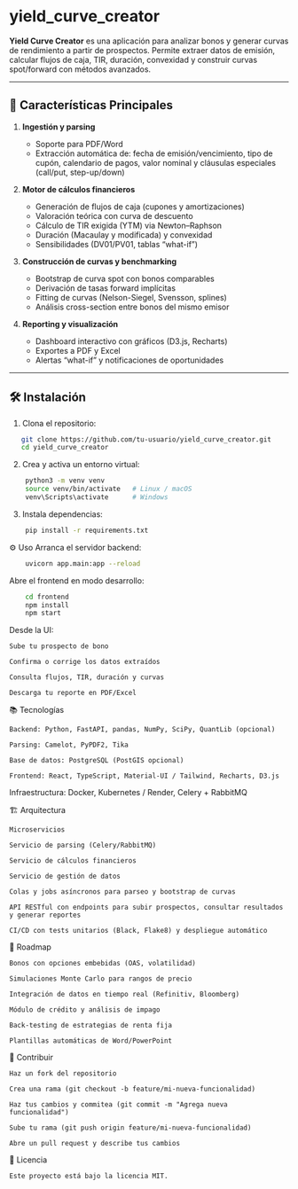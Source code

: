 # yield_curve_creator

**Yield Curve Creator** es una aplicación para analizar bonos y generar curvas de rendimiento a partir de prospectos. Permite extraer datos de emisión, calcular flujos de caja, TIR, duración, convexidad y construir curvas spot/forward con métodos avanzados.

---

## 🚀 Características Principales

1. **Ingestión y parsing**  
   - Soporte para PDF/Word  
   - Extracción automática de: fecha de emisión/vencimiento, tipo de cupón, calendario de pagos, valor nominal y cláusulas especiales (call/put, step-up/down)  

2. **Motor de cálculos financieros**  
   - Generación de flujos de caja (cupones y amortizaciones)  
   - Valoración teórica con curva de descuento  
   - Cálculo de TIR exigida (YTM) via Newton–Raphson  
   - Duración (Macaulay y modificada) y convexidad  
   - Sensibilidades (DV01/PV01, tablas “what-if”)  

3. **Construcción de curvas y benchmarking**  
   - Bootstrap de curva spot con bonos comparables  
   - Derivación de tasas forward implícitas  
   - Fitting de curvas (Nelson-Siegel, Svensson, splines)  
   - Análisis cross-section entre bonos del mismo emisor  

4. **Reporting y visualización**  
   - Dashboard interactivo con gráficos (D3.js, Recharts)  
   - Exportes a PDF y Excel  
   - Alertas “what-if” y notificaciones de oportunidades  

---

## 🛠️ Instalación

1. Clona el repositorio:  
```bash
   git clone https://github.com/tu-usuario/yield_curve_creator.git
   cd yield_curve_creator
``` 
2. Crea y activa un entorno virtual:
```bash
    python3 -m venv venv
    source venv/bin/activate   # Linux / macOS
    venv\Scripts\activate      # Windows
```
3. Instala dependencias:
```bash
    pip install -r requirements.txt
```

⚙️ Uso
Arranca el servidor backend:

```bash
    uvicorn app.main:app --reload
```

Abre el frontend en modo desarrollo:
```bash
    cd frontend
    npm install
    npm start
```

Desde la UI:

    Sube tu prospecto de bono

    Confirma o corrige los datos extraídos

    Consulta flujos, TIR, duración y curvas

    Descarga tu reporte en PDF/Excel

📚 Tecnologías
    
    Backend: Python, FastAPI, pandas, NumPy, SciPy, QuantLib (opcional)

    Parsing: Camelot, PyPDF2, Tika

    Base de datos: PostgreSQL (PostGIS opcional)

    Frontend: React, TypeScript, Material-UI / Tailwind, Recharts, D3.js

Infraestructura: Docker, Kubernetes / Render, Celery + RabbitMQ

🏗️ Arquitectura
    
    Microservicios

    Servicio de parsing (Celery/RabbitMQ)

    Servicio de cálculos financieros

    Servicio de gestión de datos

    Colas y jobs asíncronos para parseo y bootstrap de curvas

    API RESTful con endpoints para subir prospectos, consultar resultados y generar reportes

    CI/CD con tests unitarios (Black, Flake8) y despliegue automático

📅 Roadmap
    
    Bonos con opciones embebidas (OAS, volatilidad)

    Simulaciones Monte Carlo para rangos de precio

    Integración de datos en tiempo real (Refinitiv, Bloomberg)

    Módulo de crédito y análisis de impago

    Back-testing de estrategias de renta fija

    Plantillas automáticas de Word/PowerPoint

🤝 Contribuir
    
    Haz un fork del repositorio

    Crea una rama (git checkout -b feature/mi-nueva-funcionalidad)

    Haz tus cambios y commitea (git commit -m "Agrega nueva funcionalidad")

    Sube tu rama (git push origin feature/mi-nueva-funcionalidad)

    Abre un pull request y describe tus cambios

📄 Licencia
    
    Este proyecto está bajo la licencia MIT.